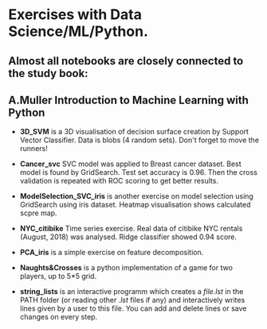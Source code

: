  
Exercises with Data Science/ML/Python.
======================================
## Almost all notebooks are closely connected to the study book:
## A.Muller Introduction to Machine Learning with Python

* **3D_SVM** is a 3D visualisation of decision surface creation by Support Vector Classifier.
Data is blobs (4 random sets). Don't forget to move the runners! 

* **Cancer_svc** SVC model was applied to Breast cancer dataset. Best model is found by GridSearch. Test set accuracy is 0.96. Then the cross validation is repeated with ROC scoring to get better results. 

* **ModelSelection_SVC_iris** is another exercise on model selection using GridSearch using iris dataset. Heatmap visualisation shows calculated scpre map.

* **NYC_citibike** Time series exercise. Real data of citibike NYC rentals (August, 2018) was analysed. Ridge classifier showed 0.94 score.

* **PCA_iris** is a simple exercise on feature decomposition. 

* **Naughts&Crosses** is a python implementation of a game for two players, up to 5*5 grid.

* **string_lists** is an interactive programm which creates a _file.lst_ in the PATH folder (or reading other _.lst_ files if any) and interactively writes lines given by a user to this file. You can add and delete lines or save changes on every step.




